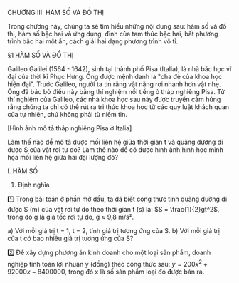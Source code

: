 CHƯƠNG III: HÀM SỐ VÀ ĐỒ THỊ

Trong chương này, chúng ta sẽ tìm hiểu những nội dung sau: hàm số và đồ thị, hàm số bậc hai và ứng dụng, đỉnh của tam thức bậc hai, bất phương trình bậc hai một ẩn, cách giải hai dạng phương trình vô tỉ.

§1 HÀM SỐ VÀ ĐỒ THỊ

Galileo Galilei (1564 - 1642), sinh tại thành phố Pisa (Italia), là nhà bác học vĩ đại của thời kì Phục Hưng. Ông được mệnh danh là "cha đẻ của khoa học hiện đại". Trước Galileo, người ta tin rằng vật nặng rơi nhanh hơn vật nhẹ. Ông đã bác bỏ điều này bằng thí nghiệm nổi tiếng ở tháp nghiêng Pisa. Từ thí nghiệm của Galileo, các nhà khoa học sau này được truyền cảm hứng rằng chúng ta chỉ có thể rút ra tri thức khoa học từ các quy luật khách quan của tự nhiên, chứ không phải từ niềm tin.

[Hình ảnh mô tả tháp nghiêng Pisa ở Italia]

Làm thế nào để mô tả được mối liên hệ giữa thời gian t và quãng đường đi được S của vật rơi tự do? Làm thế nào để có được hình ảnh hình học minh họa mối liên hệ giữa hai đại lượng đó?

I. HÀM SỐ

1. Định nghĩa

1️⃣ Trong bài toán ở phần mở đầu, ta đã biết công thức tính quãng đường đi được S (m) của vật rơi tự do theo thời gian t (s) là: $S = \frac{1}{2}gt^2$, trong đó g là gia tốc rơi tự do, g ≈ 9,8 m/s².

a) Với mỗi giá trị t = 1, t = 2, tính giá trị tương ứng của S.
b) Với mỗi giá trị của t có bao nhiêu giá trị tương ứng của S?

2️⃣ Để xây dựng phương án kinh doanh cho một loại sản phẩm, doanh nghiệp tính toán lợi nhuận y (đồng) theo công thức sau: $y = 200x^2 + 92000x - 8400000$, trong đó x là số sản phẩm loại đó được bán ra.